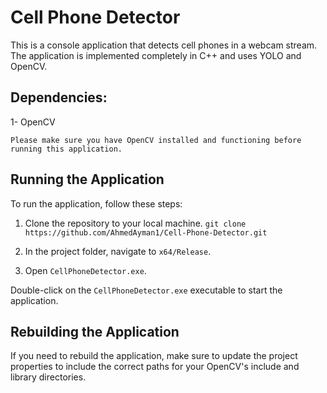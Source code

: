 # Cell Phone Detector

This is a console application that detects cell phones in a webcam stream. The application is implemented completely in C++ and uses YOLO and OpenCV.
## Dependencies:
1- OpenCV

    Please make sure you have OpenCV installed and functioning before running this application.

## Running the Application

To run the application, follow these steps:

1. Clone the repository to your local machine. `git clone https://github.com/AhmedAyman1/Cell-Phone-Detector.git`  

2. In the project folder, navigate to `x64/Release`.

3. Open `CellPhoneDetector.exe`.

Double-click on the `CellPhoneDetector.exe` executable to start the application.

## Rebuilding the Application

If you need to rebuild the application, make sure to update the project properties to include the correct paths for your OpenCV's include and library directories.
